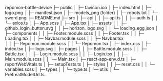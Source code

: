 repomon-battle-device
├─ public
│ ├─ favicon.ico
│ ├─ index.html
│ ├─ logo.png
│ ├─ manifest.json
│ ├─ models_png (folder)
│ ├─ robots.txt
│ └─ sword.png
├─ README.md
├─ src
│ ├─ api
│ │ ├─ api.ts
│ │ ├─ auth.ts
│ │ └─ axios.ts
│ ├─ App.scss
│ ├─ App.tsx
│ ├─ assets
│ │ ├─ github_login_button.svg
│ │ ├─ horizon_logo.svg
│ │ └─ loading_egg.json
│ ├─ components
│ │ ├─ Footer.module.scss
│ │ ├─ Footer.tsx
│ │ ├─ Loading.tsx
│ │ ├─ Navbar.module.scss
│ │ ├─ Navbar.tsx  
│ │ ├─ Repomon.module.scss
│ │ └─ Repomon.tsx
│ ├─ index.css
│ ├─ index.tsx
│ ├─ logo.svg
│ ├─ pages
│ │ ├─ Battle.module.scss
│ │ ├─ Battle.tsx
│ │ ├─ Login.module.scss
│ │ ├─ Login.tsx
│ │ ├─ Main.module.scss
│ │ └─ Main.tsx
│ ├─ react-app-env.d.ts
│ ├─ reportWebVitals.ts
│ ├─ setupTests.ts
│ ├─ styles
│ │ ├─ reset.css
│ │ └─ variables.scss
│ ├─ types
│ │ └─ type.ts
│ └─ utils
│ └─ PretreatModelUrl.ts
